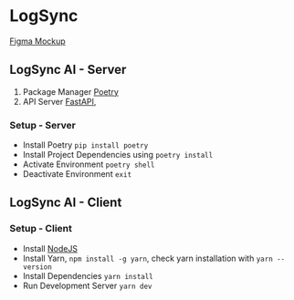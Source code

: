 # LogSync

[Figma Mockup](https://www.figma.com/file/Rj8EIKKLTXFQBfT6CEShzR/Google-Hackathon?type=whiteboard&node-id=0-1)

## LogSync AI - Server

1. Package Manager [Poetry](https://python-poetry.org/)
2. API Server [FastAPI](https://fastapi.tiangolo.com/),

### Setup - Server

- Install Poetry `pip install poetry`
- Install Project Dependencies using `poetry install`
- Activate Environment `poetry shell`
- Deactivate Environment `exit`

## LogSync AI - Client

### Setup - Client

- Install [NodeJS](https://nodejs.org/en)
- Install Yarn, `npm install -g yarn`, check yarn installation with `yarn --version`
- Install Dependencies `yarn install`
- Run Development Server `yarn dev`
